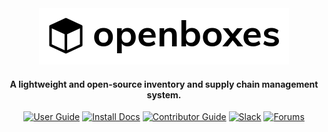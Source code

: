 <div align="center">
  <a href="https://www.openboxes.com">
    <img src="/assets/logo-full-rounded.png" alt="OpenBoxes logo">
  </a>
  <h4>A lightweight and open-source inventory and supply chain management system.</h4>

  [![User Guide](https://img.shields.io/badge/user%20guide-blue?style=for-the-badge&logo=helpscout&logoColor=white)](https://help.openboxes.com/)
  [![Install Docs](https://img.shields.io/badge/install%20docs-limegreen?style=for-the-badge&logo=materialformkdocs&logoColor=white)](https://docs.openboxes.com/en/latest/)
  [![Contributor Guide](https://img.shields.io/badge/contributor%20guide-grey?style=for-the-badge&logo=gitbook&logoColor=white)](https://openboxes.gitbook.io/contributor-guide/)
  [![Slack](https://img.shields.io/badge/Slack-4A154B?style=for-the-badge&logo=slack&logoColor=white)](http://slack-signup.openboxes.com/)
  [![Forums](https://img.shields.io/badge/support%20forums-orange?style=for-the-badge&logo=discourse&logoColor=white)](https://community.openboxes.com/)
</div>
